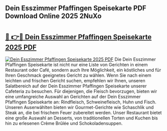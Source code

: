 ## Dein Esszimmer Pfaffingen Speisekarte PDF Download Online 2025 2NuXo

# <h2><a href="http://gc7pmsv.nevu.top/?p=Dein+Esszimmer+Pfaffingen+Speisekarte">🔗 👉🔴 Dein Esszimmer Pfaffingen Speisekarte 2025 PDF</a></h2>

[![Dein Esszimmer Pfaffingen Speisekarte 2025 PDF](https://i.imgur.com/dBaPXMq.png)](http://gc7pmsv.nevu.top/?p=Dein+Esszimmer+Pfaffingen+Speisekarte)
Die Dein Esszimmer Pfaffingen Speisekarte ist nicht nur eine Liste von Gerichten in einem Restaurant oder Café, sondern auch Ihre Möglichkeit, ein köstliches und für Ihren Geschmack geeignetes Gericht zu wählen. Wenn Sie nach einem leichten und frischen Gericht suchen, empfehlen wir Ihnen, unseren Salatbereich auf der Dein Esszimmer Pfaffingen Speisekarte unserer Cafeteria zu besuchen. Für diejenigen, die Fleisch bevorzugen, bieten wir eine umfangreiche Auswahl an Gerichten auf der Dein Esszimmer Pfaffingen Speisekarte an: Rindfleisch, Schweinefleisch, Huhn und Fisch. Unseren Auserwählten bieten wir Gourmet-Gerichte wie Schaschlik und Steak an, die bei frischem Feuer zubereitet werden. Unser Restaurant bietet eine große Auswahl an Desserts, von traditionellen Torten und Kuchen bis hin zu erlesenen Crème Brûlée und Schokoladensuppen.
